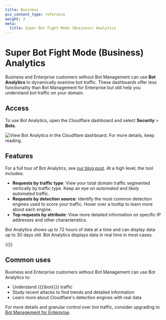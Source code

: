 ```yaml
---
title: Business
pcx_content_type: reference
weight: 3
meta:
  title: Super Bot Fight Mode (Business) Analytics
---
```


# Super Bot Fight Mode (Business) Analytics

Business and Enterprise customers without Bot Management can use **Bot Analytics** to dynamically examine bot traffic. These dashboards offer less functionality than Bot Management for Enterprise but still help you understand bot traffic on your domain.

## Access

To use Bot Analytics, open the Cloudflare dashboard and select **Security** > **Bots**.

![View Bot Analytics in the Cloudflare dashboard. For more details, keep reading.](/images/bots/bot-analytics-dashboard-biz.png)

## Features

For a full tour of Bot Analytics, see [our blog post](https://blog.cloudflare.com/introducing-bot-analytics/). At a high level, the tool includes:

- **Requests by traffic type**: View your total domain traffic segmented vertically by traffic type. Keep an eye on _automated_ and _likely automated_ traffic.
- **Requests by detection source**: Identify the most common detection engines used to score your traffic. Hover over a tooltip to learn more about each engine.
- **Top requests by attribute**: View more detailed information on specific IP addresses and other characteristics.

Bot Analytics shows up to 72 hours of data at a time and can display data up to 30 days old. Bot Analytics displays data in real time in most cases.

{{<render file="_analytics-features.md">}}

## Common uses

Business and Enterprise customers without Bot Management can use Bot Analytics to:

- Understand {{<glossary-tooltip term_id="bot">}}bot{{</glossary-tooltip>}} traffic
- Study recent attacks to find trends and detailed information
- Learn more about Cloudflare's detection engines with real data

For more details and granular control over bot traffic, consider upgrading to [Bot Management for Enterprise](/bots/bot-analytics/bm-subscription/).
